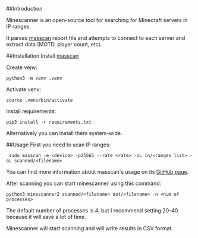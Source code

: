 ##Introduction

Minescanner is an open-source tool for searching for Minecraft servers in IP ranges.

It parses [masscan](https://github.com/robertdavidgraham/masscan) report file and attempts to connect to each server and extract data (MOTD, player count, etc).

##Installation
Install [masscan](https://github.com/robertdavidgraham/masscan)

Create venv:
```
python3 -m venv .venv
```
Activate venv:
```
source .venv/bin/activate
```
Install requirements:
```
pip3 install -r requirements.txt
```
Alternatively you can install them system-wide.

##Usage
First you need to scan IP ranges:
```
 sudo masscan -e <device> -p25565 --rate <rate> -iL in/<ranges list> -oL scanned/<filename>
```
You can find more information about masscan's usage on its [GitHub page](ttps://github.com/robertdavidgraham/masscan).

After scanning you can start minescanner using this command:
```
python3 minescanner2 scanned/<filename> out/<filename> -n <num of processes>
```
The default number of processes is 4, but I recommend setting 20-40 because it will save a lot of time.

Minescanner will start scanning and will write results in CSV format.
